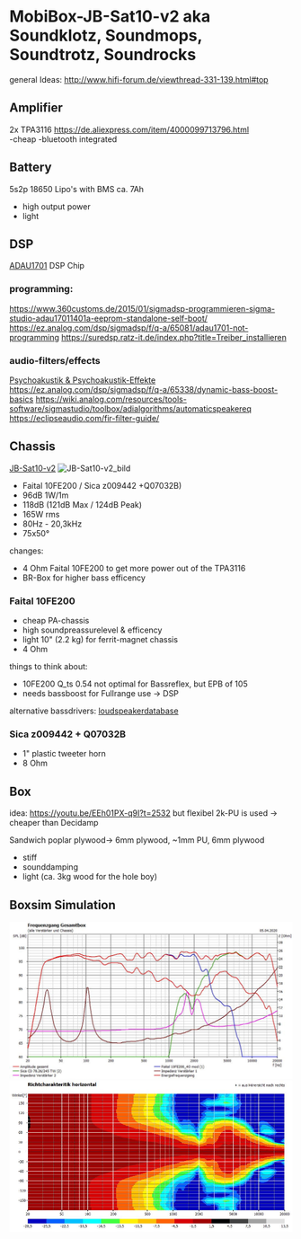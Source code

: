 # MobiBox-JB-Sat10-v2 aka Soundklotz, Soundmops, Soundtrotz, Soundrocks
general Ideas: http://www.hifi-forum.de/viewthread-331-139.html#top

## Amplifier 
2x TPA3116 
https://de.aliexpress.com/item/4000099713796.html  
-cheap
-bluetooth integrated

## Battery
5s2p 18650 Lipo's with BMS ca. 7Ah
- high output power
- light

## DSP
[ADAU1701](https://www.analog.com/media/en/technical-documentation/data-sheets/ADAU1701.pdf) DSP Chip  

### programming:  
https://www.360customs.de/2015/01/sigmadsp-programmieren-sigma-studio-adau17011401a-eeprom-standalone-self-boot/  
https://ez.analog.com/dsp/sigmadsp/f/q-a/65081/adau1701-not-programming
https://suredsp.ratz-it.de/index.php?title=Treiber_installieren

### audio-filters/effects
[Psychoakustik & Psychoakustik-Effekte](https://curdt.home.hdm-stuttgart.de/PDF/Psychoakustik_und_Psychoakustik_Effekte.pdf)
https://ez.analog.com/dsp/sigmadsp/f/q-a/65338/dynamic-bass-boost-basics
https://wiki.analog.com/resources/tools-software/sigmastudio/toolbox/adialgorithms/automaticspeakereq
https://eclipseaudio.com/fir-filter-guide/




## Chassis
[JB-Sat10-v2](https://www.lautsprecherforum.eu/viewtopic.php?t=4907) 
![JB-Sat10-v2_bild](https://www.lautsprecherforum.eu/images/files/x_id_high_3_1967.jpg)

 
- Faital 10FE200 / Sica z009442 +Q07032B)  
- 96dB 1W/1m  
- 118dB (121dB Max / 124dB Peak) 
- 165W rms  
- 80Hz - 20,3kHz  
- 75x50°

changes:  
- 4 Ohm Faital 10FE200 to get more power out of the TPA3116
- BR-Box for higher bass efficency

### Faital 10FE200 
  
- cheap PA-chassis
- high soundpreassurelevel & efficency
- light 10" (2.2 kg) for ferrit-magnet chassis
- 4 Ohm

things to think about:  
- 10FE200 Q_ts 0.54 not optimal for Bassreflex, but EPB of 105  
- needs bassboost for Fullrange use -> DSP

alternative bassdrivers: [loudspeakerdatabase](http://www.loudspeakerdatabase.com/search/type=Subwoofer,Woofer,Mid_Bass,Mid-range,Full-range/8.0_size_in_12.0/1_z_4/100_pw_500/94.0_spl_118.0/9_fs_70/0.13_qts_0.70/sort=-spl)

### Sica z009442 + Q07032B

- 1" plastic tweeter horn
- 8 Ohm

## Box
idea: https://youtu.be/EEh01PX-q9I?t=2532 but flexibel 2k-PU is used -> cheaper than Decidamp

Sandwich poplar plywood-> 6mm plywood, ~1mm PU, 6mm plywood  
- stiff
- sounddamping
- light (ca. 3kg wood for the hole boy)

## Boxsim Simulation
![SPL](Simulation/SPL.jpg)
![Richtcharakteristik](Simulation/Richtcharakteristik.jpg)



